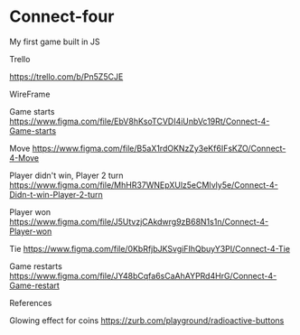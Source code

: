 # Connect-four
My first game built in JS



Trello

https://trello.com/b/Pn5Z5CJE

WireFrame

Game starts
https://www.figma.com/file/EbV8hKsoTCVDI4iUnbVc19Rt/Connect-4-Game-starts

Move
https://www.figma.com/file/B5aX1rdOKNzZy3eKf6IFsKZO/Connect-4-Move

Player didn't win, Player 2 turn
https://www.figma.com/file/MhHR37WNEpXUlz5eCMIvly5e/Connect-4-Didn-t-win-Player-2-turn

Player won
https://www.figma.com/file/J5UtvzjCAkdwrg9zB68N1s1n/Connect-4-Player-won

Tie
https://www.figma.com/file/0KbRfjbJKSvgiFIhQbuyY3PI/Connect-4-Tie

Game restarts
https://www.figma.com/file/JY48bCqfa6sCaAhAYPRd4HrG/Connect-4-Game-restart


References

Glowing effect for coins https://zurb.com/playground/radioactive-buttons